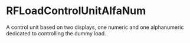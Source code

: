 # RFLoadControlUnitAlfaNum
A control unit based on two displays, one numeric and one alphanumeric dedicated to controlling the dummy load.
